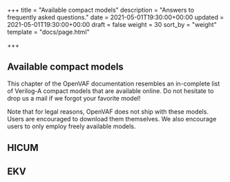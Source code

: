 +++
title = "Available compact models"
description = "Answers to frequently asked questions."
date = 2021-05-01T19:30:00+00:00
updated = 2021-05-01T19:30:00+00:00
draft = false
weight = 30
sort_by = "weight"
template = "docs/page.html"

+++

## Available compact models

This chapter of the OpenVAF documentation resembles an in-complete list of Verilog-A compact models that are available online. 
Do not hesitate to drop us a mail if we forgot your favorite model!

Note that for legal reasons, OpenVAF does not ship with these models. Users are encouraged to download them themselves. 
We also encourage users to only employ freely available models. 

## HICUM

## EKV